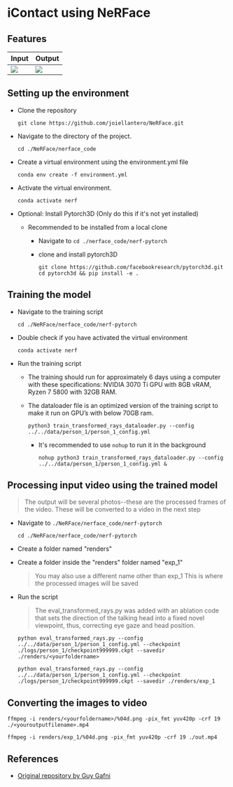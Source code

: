 # iContact using NeRFace

## Features


| Input | Output |
|-------|--------|
| <img src="./docs/input.gif" /> | <img src=".//docs/output.gif" /> |

## Setting up the environment

- Clone the repository
  
  ```shell
  git clone https://github.com/joiellantero/NeRFace.git
  ```

- Navigate to the directory of the project.

  ```shell
  cd ./NeRFace/nerface_code
  ```

- Create a virtual environment using the environment.yml file

  ```shell
  conda env create -f environment.yml
  ```

- Activate the virtual environment.

  ```shell
  conda activate nerf
  ```

- Optional: Install Pytorch3D (Only do this if it's not yet installed)

  - Recommended to be installed from a local clone

    - Navigate to `cd ./nerface_code/nerf-pytorch`
    - clone and install pytorch3D
    
      ```shell
      git clone https://github.com/facebookresearch/pytorch3d.git
      cd pytorch3d && pip install -e .
      ```

## Training the model

- Navigate to the training script

  ```shell
  cd ./NeRFace/nerface_code/nerf-pytorch
  ```

- Double check if you have activated the virtual environment

  ```shell
  conda activate nerf
  ```

- Run the training script

  - The training should run for approximately 6 days using a computer with these specifications: NVIDIA 3070 Ti GPU with 8GB vRAM, Ryzen 7 5800 with 32GB RAM.

  - The dataloader file is an optimized version of the training script to make it run on GPU’s with below 70GB ram.

    ```shell
    python3 train_transformed_rays_dataloader.py --config ../../data/person_1/person_1_config.yml
    ```

    - It's recommended to use `nohup` to run it in the background

      ```shell
      nohup python3 train_transformed_rays_dataloader.py --config ../../data/person_1/person_1_config.yml &
      ```

## Processing input video using the trained model

> The output will be several photos--these are the processed frames of the video. These will be converted to a video in the next step

- Navigate to `./NeRFace/nerface_code/nerf-pytorch`

  ```shell
  cd ./NeRFace/nerface_code/nerf-pytorch
  ```

- Create a folder named "renders"
- Create a folder inside the "renders" folder named "exp_1"

  > You may also use a different name other than exp_1
  > This is where the processed images will be saved

- Run the script

  > The eval_transformed_rays.py was added with an ablation code that sets the direction of the talking head into a fixed novel viewpoint, thus, correcting eye gaze and head position. 

  ```shell
  python eval_transformed_rays.py --config ../../data/person_1/person_1_config.yml --checkpoint ./logs/person_1/checkpoint999999.ckpt --savedir ./renders/<yourfoldername>

  python eval_transformed_rays.py --config ../../data/person_1/person_1_config.yml --checkpoint ./logs/person_1/checkpoint999999.ckpt --savedir ./renders/exp_1
  ```

## Converting the images to video

  ```shell
  ffmpeg -i renders/<yourfoldername>/%04d.png -pix_fmt yuv420p -crf 19 ./<youroutputfilename>.mp4

  ffmpeg -i renders/exp_1/%04d.png -pix_fmt yuv420p -crf 19 ./out.mp4
  ```

## References

- [Original repository by Guy Gafni](https://github.com/gafniguy/4D-Facial-Avatars.git)